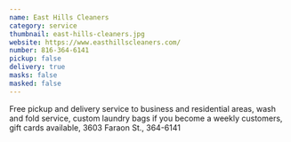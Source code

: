 ```yaml
---
name: East Hills Cleaners
category: service
thumbnail: east-hills-cleaners.jpg
website: https://www.easthillscleaners.com/
number: 816-364-6141
pickup: false
delivery: true
masks: false
masked: false
---
```

Free pickup and delivery service to business and residential areas, wash and fold service, custom laundry bags if you become a weekly customers, gift cards available, 3603 Faraon St., 364-6141